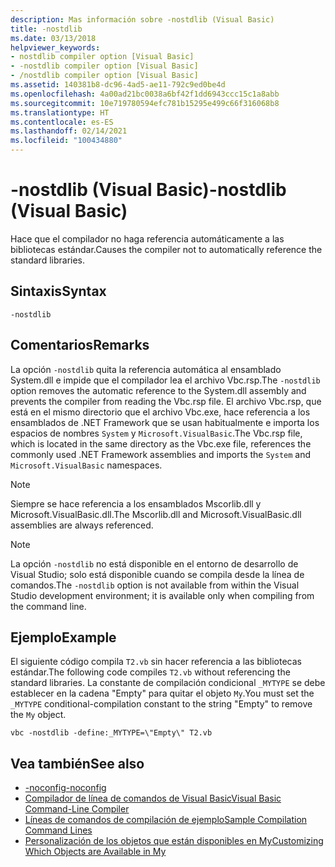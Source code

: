 ```yaml
---
description: Mas información sobre -nostdlib (Visual Basic)
title: -nostdlib
ms.date: 03/13/2018
helpviewer_keywords:
- nostdlib compiler option [Visual Basic]
- -nostdlib compiler option [Visual Basic]
- /nostdlib compiler option [Visual Basic]
ms.assetid: 140381b8-dc96-4ad5-ae11-792c9ed0be4d
ms.openlocfilehash: 4a00ad21bc0038a6bf42f1dd6943ccc15c1a8abb
ms.sourcegitcommit: 10e719780594efc781b15295e499c66f316068b8
ms.translationtype: HT
ms.contentlocale: es-ES
ms.lasthandoff: 02/14/2021
ms.locfileid: "100434880"
---
```

# <a name="-nostdlib-visual-basic"></a><span data-ttu-id="ec7f9-103">-nostdlib (Visual Basic)</span><span class="sxs-lookup"><span data-stu-id="ec7f9-103">-nostdlib (Visual Basic)</span></span>

<span data-ttu-id="ec7f9-104">Hace que el compilador no haga referencia automáticamente a las bibliotecas estándar.</span><span class="sxs-lookup"><span data-stu-id="ec7f9-104">Causes the compiler not to automatically reference the standard libraries.</span></span>  
  
## <a name="syntax"></a><span data-ttu-id="ec7f9-105">Sintaxis</span><span class="sxs-lookup"><span data-stu-id="ec7f9-105">Syntax</span></span>  
  
```console  
-nostdlib  
```  
  
## <a name="remarks"></a><span data-ttu-id="ec7f9-106">Comentarios</span><span class="sxs-lookup"><span data-stu-id="ec7f9-106">Remarks</span></span>  

 <span data-ttu-id="ec7f9-107">La opción `-nostdlib` quita la referencia automática al ensamblado System.dll e impide que el compilador lea el archivo Vbc.rsp.</span><span class="sxs-lookup"><span data-stu-id="ec7f9-107">The `-nostdlib` option removes the automatic reference to the System.dll assembly and prevents the compiler from reading the Vbc.rsp file.</span></span> <span data-ttu-id="ec7f9-108">El archivo Vbc.rsp, que está en el mismo directorio que el archivo Vbc.exe, hace referencia a los ensamblados de .NET Framework que se usan habitualmente e importa los espacios de nombres `System` y `Microsoft.VisualBasic`.</span><span class="sxs-lookup"><span data-stu-id="ec7f9-108">The Vbc.rsp file, which is located in the same directory as the Vbc.exe file, references the commonly used .NET Framework assemblies and imports the `System` and `Microsoft.VisualBasic` namespaces.</span></span>  
  
> [!NOTE]
> <span data-ttu-id="ec7f9-109">Siempre se hace referencia a los ensamblados Mscorlib.dll y Microsoft.VisualBasic.dll.</span><span class="sxs-lookup"><span data-stu-id="ec7f9-109">The Mscorlib.dll and Microsoft.VisualBasic.dll assemblies are always referenced.</span></span>  
  
> [!NOTE]
> <span data-ttu-id="ec7f9-110">La opción `-nostdlib` no está disponible en el entorno de desarrollo de Visual Studio; solo está disponible cuando se compila desde la línea de comandos.</span><span class="sxs-lookup"><span data-stu-id="ec7f9-110">The `-nostdlib` option is not available from within the Visual Studio development environment; it is available only when compiling from the command line.</span></span>  
  
## <a name="example"></a><span data-ttu-id="ec7f9-111">Ejemplo</span><span class="sxs-lookup"><span data-stu-id="ec7f9-111">Example</span></span>  

 <span data-ttu-id="ec7f9-112">El siguiente código compila `T2.vb` sin hacer referencia a las bibliotecas estándar.</span><span class="sxs-lookup"><span data-stu-id="ec7f9-112">The following code compiles `T2.vb` without referencing the standard libraries.</span></span> <span data-ttu-id="ec7f9-113">La constante de compilación condicional `_MYTYPE` se debe establecer en la cadena "Empty" para quitar el objeto `My`.</span><span class="sxs-lookup"><span data-stu-id="ec7f9-113">You must set the `_MYTYPE` conditional-compilation constant to the string "Empty" to remove the `My` object.</span></span>  
  
```console
vbc -nostdlib -define:_MYTYPE=\"Empty\" T2.vb  
```  
  
## <a name="see-also"></a><span data-ttu-id="ec7f9-114">Vea también</span><span class="sxs-lookup"><span data-stu-id="ec7f9-114">See also</span></span>

- [<span data-ttu-id="ec7f9-115">-noconfig</span><span class="sxs-lookup"><span data-stu-id="ec7f9-115">-noconfig</span></span>](noconfig.md)
- [<span data-ttu-id="ec7f9-116">Compilador de línea de comandos de Visual Basic</span><span class="sxs-lookup"><span data-stu-id="ec7f9-116">Visual Basic Command-Line Compiler</span></span>](index.md)
- [<span data-ttu-id="ec7f9-117">Líneas de comandos de compilación de ejemplo</span><span class="sxs-lookup"><span data-stu-id="ec7f9-117">Sample Compilation Command Lines</span></span>](sample-compilation-command-lines.md)
- [<span data-ttu-id="ec7f9-118">Personalización de los objetos que están disponibles en My</span><span class="sxs-lookup"><span data-stu-id="ec7f9-118">Customizing Which Objects are Available in My</span></span>](../../developing-apps/customizing-extending-my/customizing-which-objects-are-available-in-my.md)
